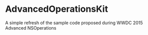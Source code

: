 # AdvancedOperationsKit

A simple refresh of the sample code proposed during WWDC 2015 Advanced NSOperations
